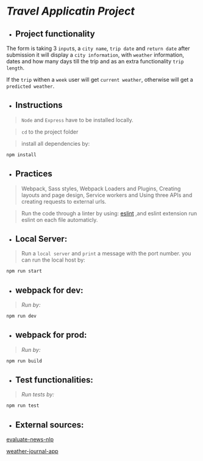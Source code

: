 # _Travel Applicatin Project_

- ## Project functionality
The form is taking 3 `input`s, a `city name`, `trip date` and `return date`
after submission it will display a `city information`, with  `weather` information, dates and how many days till the trip and as an extra functionality `trip length`.

If the `trip` withen a `week` user will get `current weather`, otherwise will get a `predicted weather`. 

- ## Instructions
> `Node` and `Express` have to be installed locally.

> `cd` to the project folder

> install all dependencies by:
```sh
npm install
```

- ## Practices
> Webpack, Sass styles, Webpack Loaders and Plugins, Creating layouts and page design,
Service workers and Using three APIs and creating requests to external urls.

> Run the code through a linter by using: [eslint](https://eslint.org/demo)
,and eslint extension run eslint on each file automaticly.

- ## Local Server:
> Run a `local server` and `print` a message with the port number.
> you can run the local host by:
```sh
npm run start
```
- ## webpack for dev:
> _Run by:_
```sh
npm run dev
```

- ## webpack for prod:
> _Run by:_
```sh
npm run build
```
- ## Test functionalities:
> _Run tests by:_
```sh
npm run test
```
- ## External sources:

[evaluate-news-nlp](https://github.com/udacity/fend/tree/refresh-2019/projects/evaluate-news-nlp)

[weather-journal-app](https://github.com/udacity/fend/tree/refresh-2019/projects/weather-journal-app)